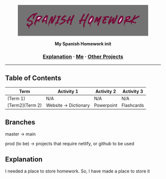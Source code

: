 <a href="https://dogehouse.tv"><p align="center">
<img height=100 src="https://raw.githubusercontent.com/otonroad/SPH/staging/zucc%20logo.png"/>

</p></a>
<p align="center">
  <strong>My Spanish Homework init</strong>
</p>

<h3 align="center">
  <a href="https://github.com/otonroad/SPH/blob/staging/README.md#Explanation">Explanation</a>
  <span> · </span>
  <a href="https://github.com/otonroad">Me</a>
  <span> · </span>
  <a href="https://github.com/otonroad?tab=repositories">Other Projects</a>
</h3>

---

## Table of Contents

| Term            | Activity 1            | Activity 2 | Activity 3 |
| --------------- | --------------------- | ---------- | ---------- |
| (Term 1)        | N/A                   | N/A        | N/A        |
| [Term2](Term 2) | Website -> Dictionary | Powerpoint | Flashcards |

## Branches

master -> main

prod (to be) -> projects that require netlify, or github to be used

## Explanation

I needed a place to store homework. So, I have made a place to store it
